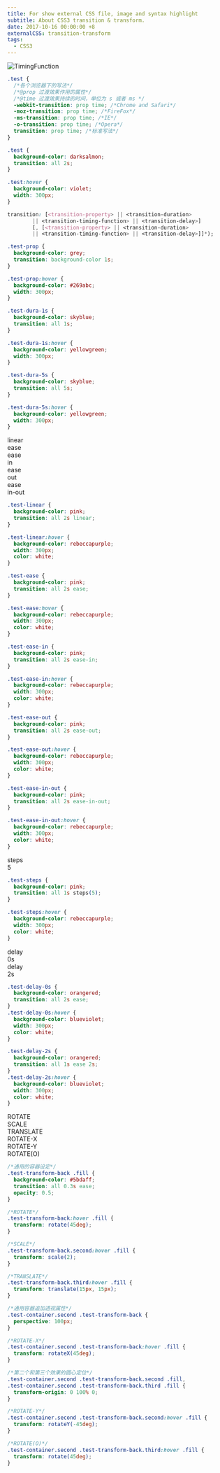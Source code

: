 ```yaml
---
title: For show external CSS file, image and syntax highlight
subtitle: About CSS3 transition & transform.
date: 2017-10-16 00:00:00 +8
externalCSS: transition-transform
tags:
  - CSS3
---
```


![TimingFunction](/img/TimingFunction.png)

```css
.test {
  /*各个浏览器下的写法*/
  /*@prop 过渡效果作用的属性*/
  /*@time 过渡效果持续的时间，单位为 s 或者 ms */
  -webkit-transition: prop time; /*Chrome and Safari*/
  -moz-transition: prop time; /*FireFox*/
  -ms-transition: prop time; /*IE*/
  -o-transition: prop time; /*Opera*/
  transition: prop time; /*标准写法*/
}
```

<div class="test-container">
    <div class="contents test"></div>
</div>

```css
.test {
  background-color: darksalmon;
  transition: all 2s;
}

.test:hover {
  background-color: violet;
  width: 300px;
}
```

```css
transition: [<transition-property> || <transition-duration>
        || <transition-timing-function> || <transition-delay>]
        [, [<transition-property> || <transition-duration>
        || <transition-timing-function> || <transition-delay>]]*);
```

<div class="test-container">
    <div class="contents test-prop"></div>
</div>

```css
.test-prop {
  background-color: grey;
  transition: background-color 1s;
}

.test-prop:hover {
  background-color: #269abc;
  width: 300px;
}
```

<div class="test-container">
    <div class="contents test-dura-1s"></div>
</div>
<div class="test-container">
    <div class="contents test-dura-5s"></div>
</div>

```css
.test-dura-1s {
  background-color: skyblue;
  transition: all 1s;
}

.test-dura-1s:hover {
  background-color: yellowgreen;
  width: 300px;
}

.test-dura-5s {
  background-color: skyblue;
  transition: all 5s;
}

.test-dura-5s:hover {
  background-color: yellowgreen;
  width: 300px;
}
```

<div class="test-container">
    <div class="contents test-linear">linear</div>
</div>

<div class="test-container">
    <div class="contents test-ease">ease</div>
</div>

<div class="test-container">
    <div class="contents test-ease-in two-line">ease<br>in</div>
</div>

<div class="test-container">
    <div class="contents test-ease-out two-line">ease<br>out</div>
</div>

<div class="test-container">
    <div class="contents test-ease-in-out two-line">ease<br>in-out</div>
</div>

```css
.test-linear {
  background-color: pink;
  transition: all 2s linear;
}

.test-linear:hover {
  background-color: rebeccapurple;
  width: 300px;
  color: white;
}

.test-ease {
  background-color: pink;
  transition: all 2s ease;
}

.test-ease:hover {
  background-color: rebeccapurple;
  width: 300px;
  color: white;
}

.test-ease-in {
  background-color: pink;
  transition: all 2s ease-in;
}

.test-ease-in:hover {
  background-color: rebeccapurple;
  width: 300px;
  color: white;
}

.test-ease-out {
  background-color: pink;
  transition: all 2s ease-out;
}

.test-ease-out:hover {
  background-color: rebeccapurple;
  width: 300px;
  color: white;
}

.test-ease-in-out {
  background-color: pink;
  transition: all 2s ease-in-out;
}

.test-ease-in-out:hover {
  background-color: rebeccapurple;
  width: 300px;
  color: white;
}
```

<div class="test-container">
    <div class="contents test-steps two-line">steps<br>5</div>
</div>

```css
.test-steps {
  background-color: pink;
  transition: all 1s steps(5);
}

.test-steps:hover {
  background-color: rebeccapurple;
  width: 300px;
  color: white;
}
```

<div class="test-container">
    <div class="contents test-delay-0s two-line">delay<br>0s</div>
</div>

<div class="test-container">
    <div class="contents test-delay-2s two-line">delay<br>2s</div>
</div>

```css
.test-delay-0s {
  background-color: orangered;
  transition: all 2s ease;
}
.test-delay-0s:hover {
  background-color: blueviolet;
  width: 300px;
  color: white;
}

.test-delay-2s {
  background-color: orangered;
  transition: all 1s ease 2s;
}
.test-delay-2s:hover {
  background-color: blueviolet;
  width: 300px;
  color: white;
}
```

<div class="test-container-big">
    <div class="contents test-transform"></div>
</div>

<div class="test-container">
    <div class="contents test-transform-back"><div class="fill two-line">ROTATE</div></div>
    <div class="contents test-transform-back second"><div class="fill two-line">SCALE</div></div>
    <div class="contents test-transform-back third"><div class="fill two-line">TRANSLATE</div></div>
</div>

<div class="test-container second height-plus">
    <div class="contents test-transform-back"><div class="fill two-line">ROTATE-X</div></div>
    <div class="contents test-transform-back second"><div class="fill two-line">ROTATE-Y</div></div>
    <div class="contents test-transform-back third"><div class="fill two-line">ROTATE(O)</div></div>
</div>

```css
/*通用的容器设定*/
.test-transform-back .fill {
  background-color: #5bdaff;
  transition: all 0.3s ease;
  opacity: 0.5;
}

/*ROTATE*/
.test-transform-back:hover .fill {
  transform: rotate(45deg);
}

/*SCALE*/
.test-transform-back.second:hover .fill {
  transform: scale(2);
}

/*TRANSLATE*/
.test-transform-back.third:hover .fill {
  transform: translate(15px, 15px);
}
```

```css
/*通用容器追加透视属性*/
.test-container.second .test-transform-back {
  perspective: 100px;
}

/*ROTATE-X*/
.test-container.second .test-transform-back:hover .fill {
  transform: rotateX(45deg);
}

/*第二个和第三个效果的圆心定位*/
.test-container.second .test-transform-back.second .fill,
.test-container.second .test-transform-back.third .fill {
  transform-origin: 0 100% 0;
}

/*ROTATE-Y*/
.test-container.second .test-transform-back.second:hover .fill {
  transform: rotateY(-45deg);
}

/*ROTATE(O)*/
.test-container.second .test-transform-back.third:hover .fill {
  transform: rotate(45deg);
}
```
